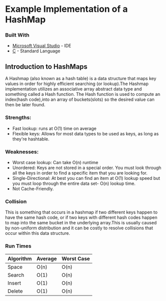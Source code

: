 # Example Implementation of a HashMap

### Built With
* [Microsoft Visual Studio](https://visualstudio.microsoft.com/pl/) - IDE
* [C](https://en.wikipedia.org/wiki/C) - Standard Language 

## Introduction to HashMaps
A Hashmap (also known as a hash table) is a data structure that maps key values in order for highly efficient searching (or lookup).The Hashmap implementation utilizes an associative array abstract data type and something called a Hash function. The Hash function is used to compute an index(hash code),into an array of buckets(slots) so the desired value can then be later found.

### Strengths: 
- Fast lookup: runs at O(1) time on average
- Flexible keys: Allows for most data types to be used as keys, as long as they're hashtable.
### Weaknesses: 
- Worst case lookup: Can take O(n) runtime
- Unordered: Keys are not stored in a special order. You must look through all the keys in order to find a specific item that you are looking for.
- Single-Directional: At best you can find an item at O(1) lookup speed but you must loop through the entire data set- O(n) lookup time.
- Not Cache-Friendly.

### Collision
This is something that occurs in a hashmap if two different keys happen to have the same hash code, or if two keys with different hash codes happen to map into the same bucket in the underlying array.This is usually caused by non-uniform distribution and it can be costly to resolve collisions that occur within this data structure.


### Run Times
| Algorithm  | Average | Worst Case |
| ------------- | ------------- | ------------- |
| Space  | O(n) | O(n) |
| Search  | O(1) | O(n) |
| Insert  | O(1) | O(n) |
| Delete  | O(1) | O(n) |

